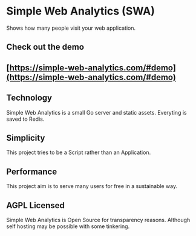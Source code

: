 # Simple Web Analytics (SWA)

Shows how many people visit your web application.

## Check out the demo
## [https://simple-web-analytics.com/#demo](https://simple-web-analytics.com/#demo)

## Technology
Simple Web Analytics is a small Go server and static assets. Everyting is saved to Redis.

## Simplicity
This project tries to be a Script rather than an Application.

## Performance
This project aim is to serve many users for free in a sustainable way.

## AGPL Licensed
Simple Web Analytics is Open Source for transparency reasons. Although self
hosting may be possible with some tinkering.
